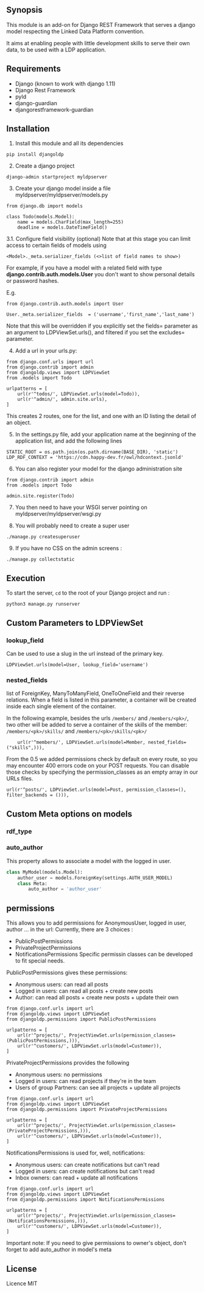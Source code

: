 ## Synopsis

This module is an add-on for Django REST Framework that serves a django model respecting the Linked Data Platform convention.

It aims at enabling people with little development skills to serve their own data, to be used with a LDP application.

## Requirements

* Django (known to work with django 1.11)
* Django Rest Framework
* pyld
* django-guardian
* djangorestframework-guardian

## Installation

1. Install this module and all its dependencies

```
pip install djangoldp
```

2. Create a django project
 
```
django-admin startproject myldpserver
```

3. Create your django model inside a file myldpserver/myldpserver/models.py

```
from django.db import models

class Todo(models.Model):
    name = models.CharField(max_length=255)
    deadline = models.DateTimeField()

```

3.1. Configure field visibility (optional) 
Note that at this stage you can limit access to certain fields of models using

```
<Model>._meta.serializer_fields (<>list of field names to show>)
```

 For example, if you have a model with a related field with type **django.contrib.auth.models.User** you don't want to show personal details or password hashes.

E.g.

```
from django.contrib.auth.models import User

User._meta.serializer_fields  = ('username','first_name','last_name')
```

Note that this will be overridden if you explicitly set the fields= parameter as an argument to LDPViewSet.urls(), and filtered if you set the excludes= parameter.

4. Add a url in your urls.py:

```
from django.conf.urls import url
from django.contrib import admin
from djangoldp.views import LDPViewSet
from .models import Todo

urlpatterns = [
    url(r'^todos/', LDPViewSet.urls(model=Todo)),
    url(r'^admin/', admin.site.urls),
]
```

This creates 2 routes, one for the list, and one with an ID listing the detail of an object.

5. In the settings.py file, add your application name at the beginning of the application list, and add the following lines

```
STATIC_ROOT = os.path.join(os.path.dirname(BASE_DIR), 'static')
LDP_RDF_CONTEXT = 'https://cdn.happy-dev.fr/owl/hdcontext.jsonld'
```

6. You can also register your model for the django administration site

```
from django.contrib import admin
from .models import Todo

admin.site.register(Todo)
```

7. You then need to have your WSGI server pointing on myldpserver/myldpserver/wsgi.py

8. You will probably need to create a super user
```
./manage.py createsuperuser
```

9. If you have no CSS on the admin screens : 
```
./manage.py collectstatic
```

## Execution
To start the server, `cd` to the root of your Django project and run :
```
python3 manage.py runserver
```

## Custom Parameters to LDPViewSet

### lookup_field
Can be used to use a slug in the url instead of the primary key.
```
LDPViewSet.urls(model=User, lookup_field='username')
```

### nested_fields
list of ForeignKey, ManyToManyField, OneToOneField and their reverse relations. When a field is listed in this parameter, a container will be created inside each single element of the container.

In the following example, besides the urls `/members/` and `/members/<pk>/`, two other will be added to serve a container of the skills of the member: `/members/<pk>/skills/` and `/members/<pk>/skills/<pk>/` 
```
    url(r'^members/', LDPViewSet.urls(model=Member, nested_fields=("skills",))),
```

From the 0.5 we added permissions check by default on every route, so you may encounter 400 errors code on your POST requests. You can disable those checks by specifying the permission_classes as an empty array in our URLs files.


```
url(r'^posts/', LDPViewSet.urls(model=Post, permission_classes=(), filter_backends = ())),
```

## Custom Meta options on models

### rdf_type
### auto_author
This property allows to associate a model with the logged in user.

```python
class MyModel(models.Model):
    author_user = models.ForeignKey(settings.AUTH_USER_MODEL)
    class Meta:
        auto_author = 'author_user'
```
## permissions
This allows you to add permissions for AnonymousUser, logged in user, author ... in the url:
Currently, there are 3 choices :
* PublicPostPermissions
* PrivateProjectPermissions
* NotificationsPermissions
Specific permissin classes can be developed to fit special needs.

PublicPostPermissions gives these permissions: 
* Anonymous users: can read all posts
* Logged in users: can read all posts + create new posts
* Author: can read all posts + create new posts + update their own

```
from django.conf.urls import url
from djangoldp.views import LDPViewSet
from djangoldp.permissions import PublicPostPermissions

urlpatterns = [
    url(r'^projects/', ProjectViewSet.urls(permission_classes=(PublicPostPermissions,))),
    url(r'^customers/', LDPViewSet.urls(model=Customer)),
]
```

PrivateProjectPermissions provides the following
* Anonymous users: no permissions
* Logged in users: can read projects if they're in the team
* Users of group Partners: can see all projects + update all projects

```
from django.conf.urls import url
from djangoldp.views import LDPViewSet
from djangoldp.permissions import PrivateProjectPermissions

urlpatterns = [
    url(r'^projects/', ProjectViewSet.urls(permission_classes=(PrivateProjectPermissions,))),
    url(r'^customers/', LDPViewSet.urls(model=Customer)),
]
```
NotificationsPermissions is used for, well, notifications:
* Anonymous users: can create notifications but can't read
* Logged in users: can create notifications but can't read
* Inbox owners: can read + update all notifications 

```
from django.conf.urls import url
from djangoldp.views import LDPViewSet
from djangoldp.permissions import NotificationsPermissions

urlpatterns = [
    url(r'^projects/', ProjectViewSet.urls(permission_classes=(NotificationsPermissions,))),
    url(r'^customers/', LDPViewSet.urls(model=Customer)),
]
```

Important note:
If you need to give permissions to owner's object, don't forget to add auto_author in model's meta


## License

Licence MIT
